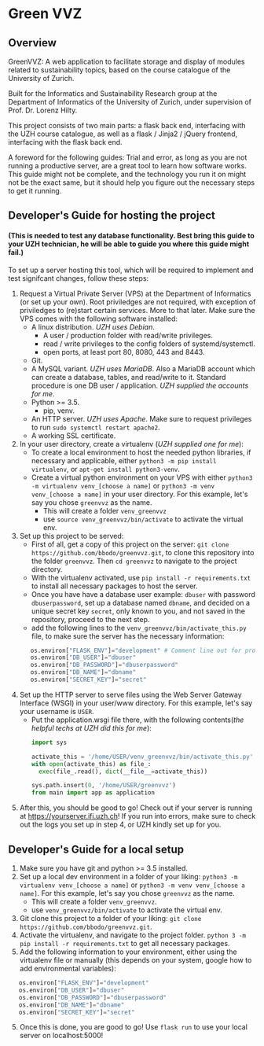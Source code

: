 # Green VVZ
## Overview
GreenVVZ: A web application to  facilitate storage and display of modules related to sustainability topics, based on the course catalogue of the University of Zurich.

Built for the Informatics and Sustainability Research group at the Department of Informatics of the University of Zurich, under supervision of Prof. Dr. Lorenz Hilty.

This project consists of two main parts: a flask back end, interfacing with the UZH course catalogue, as well as a flask / Jinja2 / jQuery frontend, interfacing with the flask back end.

A foreword for the following guides: Trial and error, as long as you are not running a productive server, are a great tool to learn how software works. This guide might not be complete, and the technology you run it on might not be the exact same, but it should help you figure out the necessary steps to get it running.

## Developer's Guide for hosting the project 
#### (This is needed to test any database functionality. Best bring this guide to your UZH technician, he will be able to guide you where this guide might fail.)
To set up a server hosting this tool, which will be required to implement and test signifcant changes, follow these steps:

1. Request a Virtual Private Server (VPS) at the Department of Informatics (or set up your own). Root priviledges are not required, with exception of priviledges to (re)start certain services. More to that later. Make sure the VPS comes with the following software installed:
    - A linux distribution. _UZH uses Debian_.
        - A user / production folder with read/write privileges.
        - read / write privileges to the config folders of systemd/systemctl.
        - open ports, at least port 80, 8080, 443 and 8443. 
    - Git.
    - A MySQL variant. _UZH uses MariaDB_. Also a MariaDB account which can create a database, tables, and read/write to it. Standard procedure is one DB user / application. _UZH supplied the accounts for me_.
    - Python >= 3.5.
        - pip, venv.
    - An HTTP server. _UZH uses Apache_. Make sure to request privileges to run `sudo systemctl restart apache2`.
    - A working SSL certificate.
 2. In your user directory, create a virtualenv (_UZH supplied one for me_): 
    - To create a local environment to host the needed python libraries, if necessary and applicable, either `python3 -m pip install virtualenv`, or `apt-get install python3-venv`.
    - Create a virtual python environment on your VPS with either `python3 -m virtualenv venv_[choose a name]` or `python3 -m venv venv_[choose a name]` in your user directory. For this example, let's say you chose `greenvvz` as the name.
        - This will create a folder `venv_greenvvz`
        - use `source venv_greenvvz/bin/activate` to activate the virtual env.
 3. Set up this project to be served:     
     - First of all, get a copy of this project on the server: `git clone https://github.com/bbodo/greenvvz.git`, to clone this repository into the folder `greenvvz`. Then `cd greenvvz` to navigate to the project directory.
     - With the virtualenv activated, use `pip install -r requirements.txt` to install all necessary packages to host the server.
     - Once you have have a database user example: `dbuser` with password `dbuserpassword`, set up a database named `dbname`, and decided on a unique secret key `secret`, only known to you, and not saved in the repository, proceed to the next step.
     - add the following lines to the `venv_greenvvz/bin/activate_this.py` file, to make sure the server has the necessary information:
     ```python
        os.environ["FLASK_ENV"]="development" # Comment line out for production! 
        os.environ["DB_USER"]="dbuser"
        os.environ["DB_PASSWORD"]="dbuserpassword"
        os.environ["DB_NAME"]="dbname"
        os.environ["SECRET_KEY"]="secret"
     ```
 4. Set up the HTTP server to serve files using the Web Server Gateway Interface (WSGI) in your user/www directory. For this example, let's say your username is `USER`. 
    - Put the application.wsgi file there, with the following contents(_the helpful techs at UZH did this for me_):
      ```python
      import sys

      activate_this = '/home/USER/venv_greenvvz/bin/activate_this.py'
      with open(activate_this) as file_:
        exec(file_.read(), dict(__file__=activate_this))

      sys.path.insert(0, '/home/USER/greenvvz')
      from main import app as application
      ```
5. After this, you should be good to go! Check out if your server is running at https://yourserver.ifi.uzh.ch! If you run into errors, make sure to check out the logs you set up in step 4, or UZH kindly set up for you.

## Developer's Guide for a local setup
1. Make sure you have git and python >= 3.5 installed.
2. Set up a local dev environment in a folder of your liking: `python3 -m virtualenv venv_[choose a name]` or `python3 -m venv venv_[choose a name]`. For this example, let's say you chose `greenvvz` as the name.
    - This will create a folder `venv_greenvvz`.
    - use `venv_greenvvz/bin/activate` to activate the virtual env.
3. Git clone this project to a folder of your liking: `git clone https://github.com/bbodo/greenvvz.git`.
4. Activate the virtualenv, and navigate to the project folder. `python 3 -m pip install -r requirements.txt` to get all necessary packages.
4. Add the following information to your environment, either using the virtualenv file or manually (this depends on your system, google how to add environmental variables):
```python
   os.environ["FLASK_ENV"]="development"
   os.environ["DB_USER"]="dbuser"
   os.environ["DB_PASSWORD"]="dbuserpassword"
   os.environ["DB_NAME"]="dbname"
   os.environ["SECRET_KEY"]="secret"
```
5. Once this is done, you are good to go! Use `flask run` to use your local server on localhost:5000!

    
